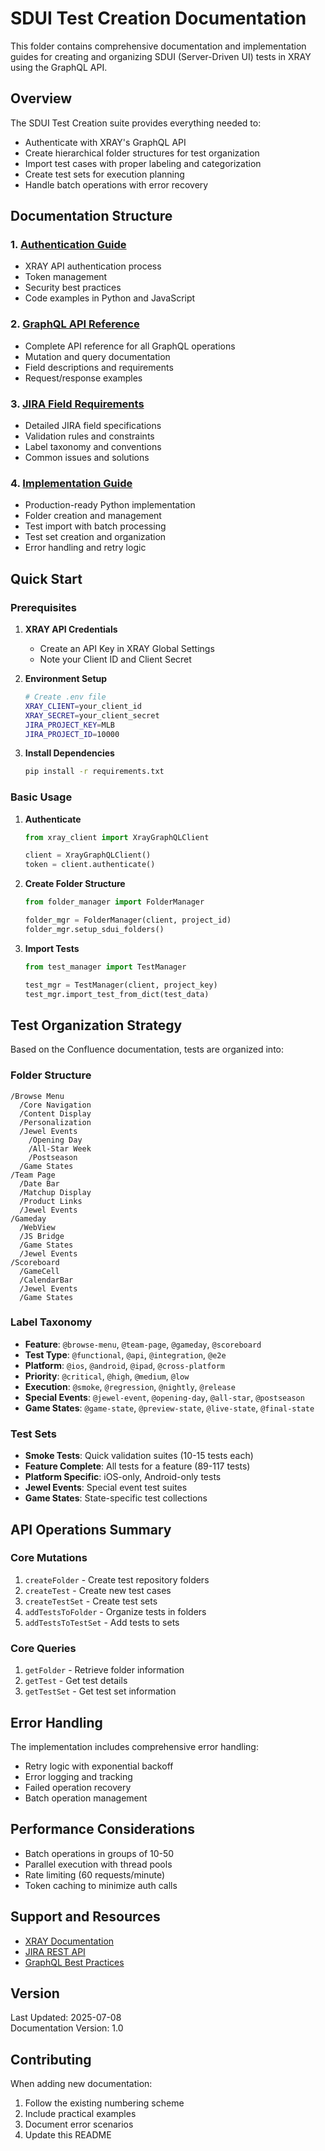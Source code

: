 # SDUI Test Creation Documentation

This folder contains comprehensive documentation and implementation guides for creating and organizing SDUI (Server-Driven UI) tests in XRAY using the GraphQL API.

## Overview

The SDUI Test Creation suite provides everything needed to:
- Authenticate with XRAY's GraphQL API
- Create hierarchical folder structures for test organization
- Import test cases with proper labeling and categorization
- Create test sets for execution planning
- Handle batch operations with error recovery

## Documentation Structure

### 1. [Authentication Guide](01-authentication.md)
- XRAY API authentication process
- Token management
- Security best practices
- Code examples in Python and JavaScript

### 2. [GraphQL API Reference](02-graphql-api-reference.md)
- Complete API reference for all GraphQL operations
- Mutation and query documentation
- Field descriptions and requirements
- Request/response examples

### 3. [JIRA Field Requirements](03-jira-field-requirements.md)
- Detailed JIRA field specifications
- Validation rules and constraints
- Label taxonomy and conventions
- Common issues and solutions

### 4. [Implementation Guide](04-implementation-guide.md)
- Production-ready Python implementation
- Folder creation and management
- Test import with batch processing
- Test set creation and organization
- Error handling and retry logic

## Quick Start

### Prerequisites

1. **XRAY API Credentials**
   - Create an API Key in XRAY Global Settings
   - Note your Client ID and Client Secret

2. **Environment Setup**
   ```bash
   # Create .env file
   XRAY_CLIENT=your_client_id
   XRAY_SECRET=your_client_secret
   JIRA_PROJECT_KEY=MLB
   JIRA_PROJECT_ID=10000
   ```

3. **Install Dependencies**
   ```bash
   pip install -r requirements.txt
   ```

### Basic Usage

1. **Authenticate**
   ```python
   from xray_client import XrayGraphQLClient
   
   client = XrayGraphQLClient()
   token = client.authenticate()
   ```

2. **Create Folder Structure**
   ```python
   from folder_manager import FolderManager
   
   folder_mgr = FolderManager(client, project_id)
   folder_mgr.setup_sdui_folders()
   ```

3. **Import Tests**
   ```python
   from test_manager import TestManager
   
   test_mgr = TestManager(client, project_key)
   test_mgr.import_test_from_dict(test_data)
   ```

## Test Organization Strategy

Based on the Confluence documentation, tests are organized into:

### Folder Structure
```
/Browse Menu
  /Core Navigation
  /Content Display
  /Personalization
  /Jewel Events
    /Opening Day
    /All-Star Week
    /Postseason
  /Game States
/Team Page
  /Date Bar
  /Matchup Display
  /Product Links
  /Jewel Events
/Gameday
  /WebView
  /JS Bridge
  /Game States
  /Jewel Events
/Scoreboard
  /GameCell
  /CalendarBar
  /Jewel Events
  /Game States
```

### Label Taxonomy
- **Feature**: `@browse-menu`, `@team-page`, `@gameday`, `@scoreboard`
- **Test Type**: `@functional`, `@api`, `@integration`, `@e2e`
- **Platform**: `@ios`, `@android`, `@ipad`, `@cross-platform`
- **Priority**: `@critical`, `@high`, `@medium`, `@low`
- **Execution**: `@smoke`, `@regression`, `@nightly`, `@release`
- **Special Events**: `@jewel-event`, `@opening-day`, `@all-star`, `@postseason`
- **Game States**: `@game-state`, `@preview-state`, `@live-state`, `@final-state`

### Test Sets
- **Smoke Tests**: Quick validation suites (10-15 tests each)
- **Feature Complete**: All tests for a feature (89-117 tests)
- **Platform Specific**: iOS-only, Android-only tests
- **Jewel Events**: Special event test suites
- **Game States**: State-specific test collections

## API Operations Summary

### Core Mutations
1. `createFolder` - Create test repository folders
2. `createTest` - Create new test cases
3. `createTestSet` - Create test sets
4. `addTestsToFolder` - Organize tests in folders
5. `addTestsToTestSet` - Add tests to sets

### Core Queries
1. `getFolder` - Retrieve folder information
2. `getTest` - Get test details
3. `getTestSet` - Get test set information

## Error Handling

The implementation includes comprehensive error handling:
- Retry logic with exponential backoff
- Error logging and tracking
- Failed operation recovery
- Batch operation management

## Performance Considerations

- Batch operations in groups of 10-50
- Parallel execution with thread pools
- Rate limiting (60 requests/minute)
- Token caching to minimize auth calls

## Support and Resources

- [XRAY Documentation](https://docs.getxray.app/)
- [JIRA REST API](https://developer.atlassian.com/cloud/jira/platform/rest/v3/)
- [GraphQL Best Practices](https://graphql.org/learn/best-practices/)

## Version

Last Updated: 2025-07-08  
Documentation Version: 1.0

## Contributing

When adding new documentation:
1. Follow the existing numbering scheme
2. Include practical examples
3. Document error scenarios
4. Update this README